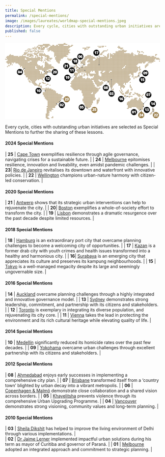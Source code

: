 ```yaml
---
title: Special Mentions
permalink: /special-mentions/
image: /images/laureates/worldmap-special-mentions.jpeg
description: Every cycle, cities with outstanding urban initiatives are selected as Special Mentions to further the sharing of these lessons.
published: false
---
```


![Special Mentions](/images/laureates/worldmap-special-mentions.jpeg/)

Every cycle, cities with outstanding urban initiatives are selected as Special Mentions to further the sharing of these lessons.

#### **2024 Special Mentions**

| **25** | [Cape Town](/cape-town/) exemplifies resilience through agile governance, navigating crises for a sustainable future. |
| **24** | [Melbourne](/melbourne2/) epitomises resilience, innovation and liveability, even amidst pandemic challenges. |
| **23**| [Rio de Janeiro](/rio-de-janeiro/) revitalises its downtown and waterfront with innovative policies. | 
| **22** | [Wellington](/wellington/) champions urban-nature harmony with citizen-led conservation. |

#### **2020 Special Mentions**

| **21** | [Antwerp](/antwerp/) shows that its strategic urban interventions can help to rejuvenate the city. |
| **20**| [Boston](/boston/) exemplifies a whole-of-society effort to transform the city. | 
| **19** | [Lisbon](/lisbon/) demonstrates a dramatic resurgence over the past decade despite limited resources. |

#### **2018 Special Mentions**

| **18** | [Hamburg](/hamburg/) is an extraordinary port city that overcame planning challenges to become a welcoming city of opportunities. | 
| **17** | [Kazan](/kazan/) is a former drab city with youth crimes and health issues transformed into a healthy and harmonious city. |
| **16**| [Surabaya](/surabaya/) is an emerging city that appreciates its culture and preserves its kampung neighbourhoods. | 
| **15** | [Tokyo](/tokyo/) is a well-managed megacity despite its large and seemingly ungovernable size. |

#### **2016 Special Mentions**

| **14** | [Auckland](/auckland/) overcame planning challenges through a highly integrated and innovative governance model. |
| **13** | [Sydney](/sydney/) demonstrates strong leadership, commitment, and partnership with its citizens and stakeholders. |
| **12** | [Toronto](/toronto/) is exemplary in integrating its diverse population, and rejuvenating its city core. | 
| **11** | [Vienna](/vienna-sm/) takes the lead in protecting the environment and its rich cultural heritage while elevating quality of life. | 

#### **2014 Special Mentions**

| **10** | [Medellín](/medellin-sm/) significantly reduced its homicide rates over the past few decades. | 
| **09** | [Yokohama](/yokohama/) overcame urban challenges through excellent partnership with its citizens and stakeholders. | 

#### **2012 Special Mentions**

| **08** | [Ahmedabad](/ahmedabad/) enjoys early successes in implementing a comprehensive city plan. | 
| **07** | [Brisbane](/brisbane/) transformed itself from a ‘country town’ blighted by urban decay into a vibrant metropolis. | 
| **06** | [Copenhagen & Malmö](/copenhagen-malmo/) demonstrate close collaboration and a shared vision across borders. | 
| **05** | [Khayelitsha](/khayelitsha/) prevents violence through its comprehensive Urban Upgrading Programme. | 
| **04** | [Vancouver](/vancouver/) demonstrates strong visioning, community values and long-term planning. | 

#### **2010 Special Mentions**

| **03** | [Sheila Dikshit](/sheila-dikshit/) has helped to improve the living environment of Delhi through various implementations. |  
| **02** | [Dr Jaime Lerner](/jaime-lerner/) implemented impactful urban solutions during his term as mayor of Curitiba and governor of Paraná. | 
| **01** | [Melbourne](/melbourne/) adopted an integrated approach and commitment to strategic planning. | 
